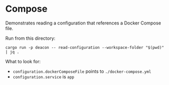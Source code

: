 # Compose

Demonstrates reading a configuration that references a Docker Compose file.

Run from this directory:

```
cargo run -p deacon -- read-configuration --workspace-folder "$(pwd)" | jq .
```

What to look for:
- `configuration.dockerComposeFile` points to `./docker-compose.yml`
- `configuration.service` is `app`
